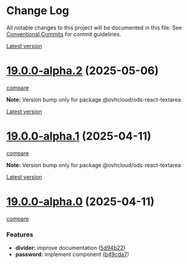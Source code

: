 # Change Log

All notable changes to this project will be documented in this file.
See [Conventional Commits](https://conventionalcommits.org) for commit guidelines.

[Latest version](https://ovh.github.io/design-system/latest/?path=/docs/design-system-changelog--page)


# [19.0.0-alpha.2](https://ovh.github.io/design-system/v19.0.0-alpha.2/?path=/docs/design-system-changelog--page) (2025-05-06)
[compare](https://github.com/ovh/design-system/compare/v19.0.0-alpha.1...v19.0.0-alpha.2)

**Note:** Version bump only for package @ovhcloud/ods-react-textarea





[Latest version](https://ovh.github.io/design-system/latest/?path=/docs/design-system-changelog--page)


# [19.0.0-alpha.1](https://ovh.github.io/design-system/v19.0.0-alpha.1/?path=/docs/design-system-changelog--page) (2025-04-11)
[compare](https://github.com/ovh/design-system/compare/v19.0.0-alpha.0...v19.0.0-alpha.1)

**Note:** Version bump only for package @ovhcloud/ods-react-textarea







[Latest version](https://ovh.github.io/design-system/latest/?path=/docs/design-system-changelog--page)


# [19.0.0-alpha.0](https://ovh.github.io/design-system/v19.0.0-alpha.0/?path=/docs/design-system-changelog--page) (2025-04-11)
[compare](https://github.com/ovh/design-system/compare/v18.6.2...v19.0.0-alpha.0)

### Features

* **divider:** improve documentation ([5d94b22](https://github.com/ovh/design-system/commit/5d94b2223165a59a351441bdbb659b9ce6ff2246))
* **password:** implement component ([b49cda7](https://github.com/ovh/design-system/commit/b49cda71ee73151937aec5b1e79bfc006bb471df))
